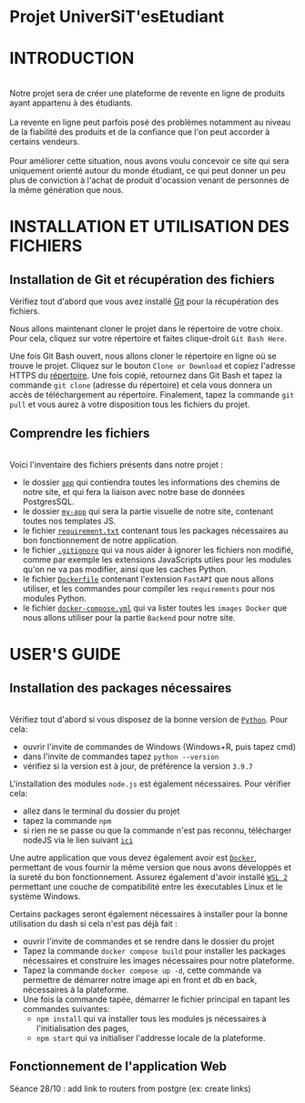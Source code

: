 # Projet UniverSiT'esEtudiant

# INTRODUCTION
\
Notre projet sera de créer une plateforme de revente en ligne de produits ayant appartenu à des étudiants.
\
\
La revente en ligne peut parfois posé des problèmes notamment au niveau de la fiabilité des produits et de la confiance que l'on peut accorder à certains vendeurs. 
\
\
Pour améliorer cette situation, nous avons voulu concevoir ce site qui sera uniquement orienté autour du monde étudiant, ce qui peut donner un peu plus de conviction à l'achat de produit d'ocassion venant de personnes de la même génération que nous.



# INSTALLATION ET UTILISATION DES FICHIERS

## Installation de Git et récupération des fichiers

Vérifiez tout d'abord que vous avez installé [Git](https://git-scm.com/) pour la récupération des fichiers.

Nous allons maintenant cloner le projet dans le répertoire de votre choix. Pour cela, cliquez sur votre répertoire et faites clique-droit `Git Bash Here`.

Une fois Git Bash ouvert, nous allons cloner le répertoire en ligne où se trouve le projet. Cliquez sur le bouton `Clone or Download` et copiez l'adresse HTTPS du [répertoire](https://git.esiee.fr/duongh/fullstack_data.git).
Une fois copié, retournez dans Git Bash et tapez la commande `git clone` (adresse du répertoire) et cela vous donnera un accès de téléchargement au répertoire.
Finalement, tapez la commande `git pull` et vous aurez à votre disposition tous les fichiers du projet. 

## Comprendre les fichiers
\
Voici l'inventaire des fichiers présents dans notre projet :
- le dossier [`app`](https://git.esiee.fr/duongh/fullstack_data/-/tree/master/app) qui contiendra toutes les informations des chemins de notre site, et qui fera la liaison avec notre base de données PostgresSQL.
- le dossier [`my-app`](https://git.esiee.fr/duongh/fullstack_data/-/tree/master/my-app) qui sera la partie visuelle de notre site, contenant toutes nos templates JS.
- le fichier [`requirement.txt`](https://git.esiee.fr/duongh/fullstack_data/-/blob/master/requirements.txt) contenant tous les packages nécessaires au bon fonctionnement de notre application.
- le fichier [`.gitignore`](https://git.esiee.fr/duongh/fullstack_data/-/blob/master/.gitignore) qui va nous aider à ignorer les fichiers non modifié, comme par exemple les extensions JavaScripts utiles pour les modules qu'on ne va pas modifier, ainsi que les caches Python. 
- le fichier [`Dockerfile`](https://git.esiee.fr/duongh/fullstack_data/-/blob/master/Dockerfile) contenant l'extension `FastAPI` que nous allons utiliser, et les commandes pour compiler les `requirements` pour nos modules Python. 
- le fichier [`docker-compose.yml`](https://git.esiee.fr/duongh/fullstack_data/-/blob/master/docker-compose.yml) qui va lister toutes les `images Docker` que nous allons utiliser pour la partie `Backend` pour notre site.
# USER'S GUIDE 

## Installation des packages nécessaires
\
Vérifiez tout d'abord si vous disposez de la bonne version de [`Python`](https://www.python.org/downloads/). Pour cela:
- ouvrir l'invite de commandes de Windows (Windows+R, puis tapez cmd)
- dans l'invite de commandes tapez `python --version`
- vérifiez si la version est à jour, de préférence la version `3.9.7`

L'installation des modules `node.js` est également nécessaires. Pour vérifier cela:
- allez dans le terminal du dossier du projet
- tapez la commande `npm`
- si rien ne se passe ou que la commande n'est pas reconnu, télécharger nodeJS via le lien suivant [`ici`](https://nodejs.org/en/download/) 

Une autre application que vous devez également avoir est [`Docker`](https://www.docker.com/get-started), permettant de vous fournir la même version que nous avons développés et la sureté du bon fonctionnement. Assurez également d'avoir installé [`WSL 2`](https://docs.microsoft.com/fr-fr/windows/wsl/install) permettant une couche de compatibilité entre les éxecutables Linux et le système Windows.

Certains packages seront également nécessaires à installer pour la bonne utilisation du dash si cela n'est pas déjà fait :
- ouvrir l'invite de commandes et se rendre dans le dossier du projet
- Tapez la commande `docker compose build` pour installer les packages nécessaires et construire les images nécessaires pour notre plateforme.
- Tapez la commande `docker compose up -d`, cette commande va permettre de démarrer notre image api en front et db en back, nécessaires à la plateforme.
- Une fois la commande tapée, démarrer le fichier principal en tapant les commandes suivantes:
    - `npm install` qui va installer tous les modules js nécessaires à l'initialisation des pages,
    - `npm start` qui va initialiser l'addresse locale de la plateforme. 


## Fonctionnement de l'application Web


Séance 28/10 : add link to routers from postgre (ex: create links)
